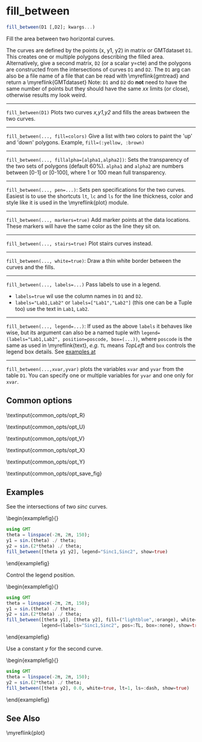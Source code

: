# fill_between

```julia
fill_between(D1 [,D2]; kwargs...)
```

Fill the area between two horizontal curves.

The curves are defined by the points (x, y1, y2) in matrix or GMTdataset `D1`. This creates one or
multiple polygons describing the filled area. Alternatively, give a second matrix, `D2` (or a scalar y=cte)
and the polygons are constructed from the intersections of curves `D1` and `D2`. The `D1` arg can
also be a file name of a file that can be read with \myreflink{gmtread} and return a \myreflink{GMTdataset}
Note: `D1` and `D2` do **not** need to have the same number of points but they should have the same *xx*
limits (or close), otherwise results my look weird.

-----
`fill_between(D1)` Plots two curves *x,y1,y2* and fills the areas bwtween the two curves. 

-----
`fill_between(..., fill=colors)` Give a list with two colors to paint the 'up' and 'down' polygons.
Example, `fill=(:yellow, :brown)`

-----
`fill_between(..., fillalpha=[alpha1,alpha2])`: Sets the transparency of the two sets of polygons (default 60%).
`alpha1` and `alpha2` are numbers between [0-1] or [0-100], where 1 or 100 mean full transparency.

-----
`fill_between(..., pen=...)`: Sets pen specifications for the two curves. Easiest is to use the shortcuts
   `lt`, `lc` and `ls` for the line thickness, color and style like it is used in the \myreflink{plot} module.

-----
`fill_between(..., markers=true)` Add marker points at the data locations. These markers will have the
same color as the line they sit on.

-----
`fill_between(..., stairs=true)` Plot stairs curves instead.

-----
`fill_between(..., white=true)`: Draw a thin white border between the curves and the fills.

-----
`fill_between(..., labels=...)` Pass labels to use in a legend.
   - `labels=true` wil use the column names in `D1` and `D2`. 
   - `labels="Lab1,Lab2"` or `labels=["Lab1","Lab2"]` (this one can be a Tuple too) use the text in `Lab1`, `Lab2`.

-----
`fill_between(..., legend=...)`: If used as the above `labels` it behaves like wise, but its argument can
also be a named tuple with `legend=(labels="Lab1,Lab2", position=poscode, box=(...))`, where `poscode`
is the same as used in \myreflink{text}, *e.g.* `TL` means *TopLeft* and `box` controls the legend box details.
See [examples at](https://www.generic-mapping-tools.org/GMTjl_doc/examples/legends/01_legends)

-----
`fill_between(...,xvar,yvar)` plots the variables `xvar` and `yvar` from the table `D1`. You can specify one or
multiple variables for `yvar` and one only for `xvar`.


Common options
--------------

\textinput{common_opts/opt_R}

\textinput{common_opts/opt_U}

\textinput{common_opts/opt_V}

\textinput{common_opts/opt_X}

\textinput{common_opts/opt_Y}

\textinput{common_opts/opt_save_fig}

Examples
--------

See the intersections of two *sinc* curves.

\begin{examplefig}{}
```julia
using GMT
theta = linspace(-2π, 2π, 150);
y1 = sin.(theta) ./ theta;
y2 = sin.(2*theta) ./ theta;
fill_between([theta y1 y2], legend="Sinc1,Sinc2", show=true)
```
\end{examplefig}

Control the legend position.

\begin{examplefig}{}
```julia
using GMT
theta = linspace(-2π, 2π, 150);
y1 = sin.(theta) ./ theta;
y2 = sin.(2*theta) ./ theta;
fill_between([theta y1], [theta y2], fill=("lightblue",:orange), white=true,
             legend=(labels="Sinc1,Sinc2", pos=:TL, box=:none), show=true)
```
\end{examplefig}

Use a constant *y* for the second curve.

\begin{examplefig}{}
```julia
using GMT
theta = linspace(-2π, 2π, 150);
y2 = sin.(2*theta) ./ theta;
fill_between([theta y2], 0.0, white=true, lt=1, ls=:dash, show=true)
```
\end{examplefig}


See Also
--------

\myreflink{plot}